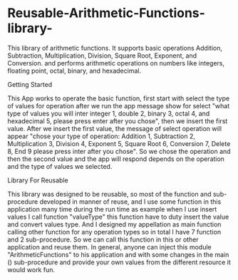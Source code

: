 # Reusable-Arithmetic-Functions-library-
This library of arithmetic functions. It supports basic operations Addition, Subtraction, Multiplication, Division, Square Root, Exponent, and Conversion. and performs arithmetic operations on numbers like integers, floating point, octal, binary, and hexadecimal.

Getting Started

This App works to operate the basic function, first start with select the type of values for operation after we run the app message show for select "what type of values you will inter integer 1, double 2, binary 3, octal 4, and hexadecimal 5, please press enter after you chose", then we insert the first value. After we insert the first value, the message of select operation will appear "chose your type of operation: Addition 1, Subtraction 2, Multiplication 3, Division 4, Exponent 5, Square Root 6, Conversion 7, Delete 8, End 9 please press inter after you chose". So we chose the operation and then the second value and the app will respond depends on the operation and the type of values we selected.

Library For Reusable

This library was designed to be reusable, so most of the function and sub-procedure developed in manner of reuse, and I use some function in this application many time during the run time as example when I use insert values I call function "valueType" this function have to duty insert the value and convert values type. And I designed my appellation as main function calling other function for any operation types so in total I have 7 function and 2 sub-procedure. So we can call this function in this or other application and reuse them. In general, anyone can inject this module "ArithmeticFunctions" to his application and with some changes in the main () sub-procedure and provide your own values from the different resource it would work fun.
